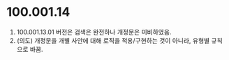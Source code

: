 # 100.001.14
1. 100.001.13.01 버전은 검색은 완전하나 개정문은 미비하였음.<br>
2. (의도) 개정문을 개별 사안에 대해 로직을 적용/구현하는 것이 아니라, 유형별 규칙으로 바꿈. <br>
